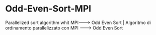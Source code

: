 # Odd-Even-Sort-MPI
Parallelized sort algorithm whit MPI---> Odd Even Sort | Algoritmo di ordinamento parallelizzato con MPI ---> Odd Even Sort
